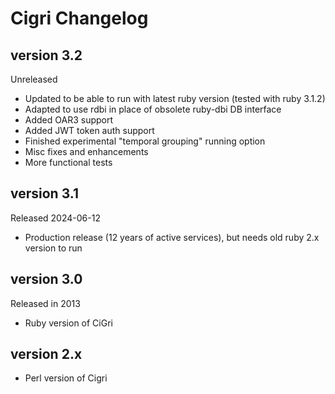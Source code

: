 Cigri Changelog
===============

version 3.2
-----------

Unreleased

- Updated to be able to run with latest ruby version (tested with ruby 3.1.2)
- Adapted to use rdbi in place of obsolete ruby-dbi DB interface
- Added OAR3 support
- Added JWT token auth support
- Finished experimental "temporal grouping" running option
- Misc fixes and enhancements
- More functional tests

version 3.1
-----------

Released 2024-06-12

- Production release (12 years of active services), but needs old ruby 2.x version to run

version 3.0
-----------

Released in 2013

 - Ruby version of CiGri

version 2.x
-----------
 - Perl version of Cigri
